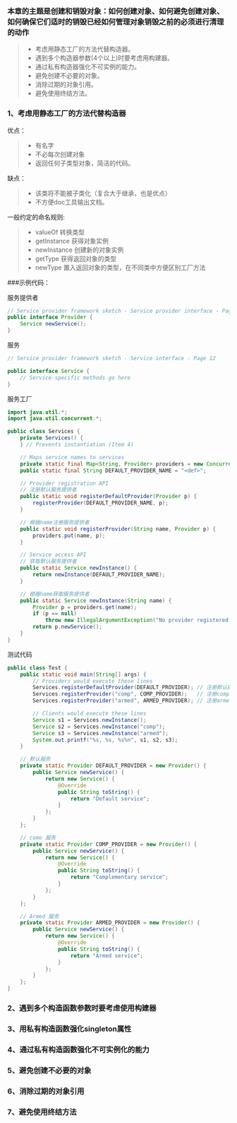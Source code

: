 ### 本章的主题是创建和销毁对象：如何创建对象、如何避免创建对象、如何确保它们适时的销毁已经如何管理对象销毁之前的必须进行清理的动作

> * 考虑用静态工厂的方法代替构造器。
> * 遇到多个构造器参数(4个以上)时要考虑用构建器。
> * 通过私有构造器强化不可实例的能力。
> * 避免创建不必要的对象。
> * 消除过期的对象引用。
> * 避免使用终结方法。

### 1、考虑用静态工厂的方法代替构造器
优点：

> * 有名字
> * 不必每次创建对象
> * 返回任何子类型对象，简洁的代码。

<p>缺点：<p/> 

> * 该类将不能被子类化（复合大于继承，也是优点）
> * 不方便doc工具输出文档。

<p>一般约定的命名规则:<p/>

> * valueOf  转换类型
> * getInstance 获得对象实例
> * newInstance 创建新的对象实例
> * getType 获得返回对象的类型
> * newType 置入返回对象的类型，在不同类中方便区别工厂方法

###示例代码：

服务提供者

```java
// Service provider framework sketch - Service provider interface - Page 12
public interface Provider {
    Service newService();
}
```

服务

```java
// Service provider framework sketch - Service interface - Page 12

public interface Service {
    // Service-specific methods go here
}
```

服务工厂

```java
import java.util.*;
import java.util.concurrent.*;

public class Services {
	private Services() {
	} // Prevents instantiation (Item 4)

	// Maps service names to services
	private static final Map<String, Provider> providers = new ConcurrentHashMap<String, Provider>();
	public static final String DEFAULT_PROVIDER_NAME = "<def>";

	// Provider registration API
	// 注册默认服务提供者
	public static void registerDefaultProvider(Provider p) {
		registerProvider(DEFAULT_PROVIDER_NAME, p);
	}

	// 根据name注册服务提供者
	public static void registerProvider(String name, Provider p) {
		providers.put(name, p);
	}

	// Service access API
	// 获取默认服务提供者
	public static Service newInstance() {
		return newInstance(DEFAULT_PROVIDER_NAME);
	}

	// 根据name获取服务提供者
	public static Service newInstance(String name) {
		Provider p = providers.get(name);
		if (p == null)
			throw new IllegalArgumentException("No provider registered with name: " + name);
		return p.newService();
	}
}
```

测试代码

```java
public class Test {
	public static void main(String[] args) {
		// Providers would execute these lines
		Services.registerDefaultProvider(DEFAULT_PROVIDER); // 注册默认服务
		Services.registerProvider("comp", COMP_PROVIDER);	// 注册comp服务
		Services.registerProvider("armed", ARMED_PROVIDER); // 注册armed服务

		// Clients would execute these lines
		Service s1 = Services.newInstance();
		Service s2 = Services.newInstance("comp");
		Service s3 = Services.newInstance("armed");
		System.out.printf("%s, %s, %s%n", s1, s2, s3);
	}

	// 默认服务
	private static Provider DEFAULT_PROVIDER = new Provider() {
		public Service newService() {
			return new Service() {
				@Override
				public String toString() {
					return "Default service";
				}
			};
		}
	};

	// como 服务
	private static Provider COMP_PROVIDER = new Provider() {
		public Service newService() {
			return new Service() {
				@Override
				public String toString() {
					return "Complementary service";
				}
			};
		}
	};

	// Armed 服务
	private static Provider ARMED_PROVIDER = new Provider() {
		public Service newService() {
			return new Service() {
				@Override
				public String toString() {
					return "Armed service";
				}
			};
		}
	};
}
```

### 2、遇到多个构造函数参数时要考虑使用构建器
### 3、用私有构造函数强化singleton属性
### 4、通过私有构造函数强化不可实例化的能力
### 5、避免创建不必要的对象
### 6、消除过期的对象引用
### 7、避免使用终结方法